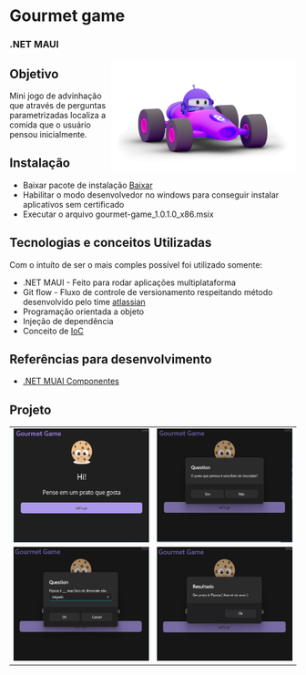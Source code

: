 

# Gourmet game 
### .NET MAUI

<img src="./gourmet_game/Resources/Images/dotnet_bot.png" height="200" align="right"/>

## Objetivo

Mini jogo de advinhação que através de perguntas parametrizadas localiza a comida que o usuário pensou inicialmente. 

## Instalação

- Baixar pacote de instalação [Baixar](https://www.dropbox.com/scl/fi/x13zyupxhyml2iht54ugy/gourmet-game_1.0.1.0_Test.zip?rlkey=a6wc7gq6qmzzl0s26svu3jla0&dl=0)
- Habilitar o modo desenvolvedor no windows para conseguir instalar aplicativos sem certificado
- Executar o arquivo gourmet-game_1.0.1.0_x86.msix

## Tecnologias e conceitos Utilizadas

Com o intuíto de ser o mais comples possível foi utilizado somente: 

- .NET MAUI - Feito para rodar aplicações multiplataforma
- Git flow - Fluxo de controle de versionamento respeitando método desenvolvido pelo time [atlassian](https://www.atlassian.com/git/tutorials/comparing-workflows/gitflow-workflow)
- Programação orientada a objeto 
- Injeção de dependência
- Conceito de [IoC](https://learn.microsoft.com/en-us/dotnet/architecture/modern-web-apps-azure/architectural-principles#dependency-inversion)


## Referências para desenvolvimento
- [.NET MUAI Componentes](https://learn.microsoft.com/en-us/dotnet/maui/user-interface/pop-ups?view=net-maui-8.0)


## Projeto

|||
|:----------------:|:----------------:|
|<img src="./gourmet_game/Resources/Images/print_01.png" height="200" />|<img src="./gourmet_game/Resources/Images/print_02.png" height="200" />|
|<img src="./gourmet_game/Resources/Images/print_03.png" height="200" />|<img src="./gourmet_game/Resources/Images/print_04.png" height="200" />|

